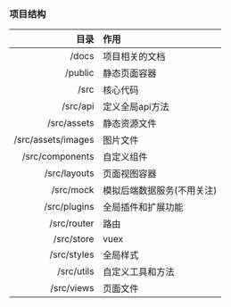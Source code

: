 ### 项目结构

|               目录 | 作用                        |
| -----------------: | :------------------------- |
|              /docs | 项目相关的文档              |
|            /public | 静态页面容器                |
|               /src | 核心代码                    |
|           /src/api | 定义全局api方法             |
|        /src/assets | 静态资源文件                |
| /src/assets/images | 图片文件                    |
|    /src/components | 自定义组件                  |
|       /src/layouts | 页面视图容器                |
|          /src/mock | 模拟后端数据服务(不用关注)   |
|       /src/plugins | 全局插件和扩展功能           |
|        /src/router | 路由                        |
|         /src/store | vuex                        |
|        /src/styles | 全局样式                    |
|         /src/utils | 自定义工具和方法             |
|         /src/views | 页面文件                    |
